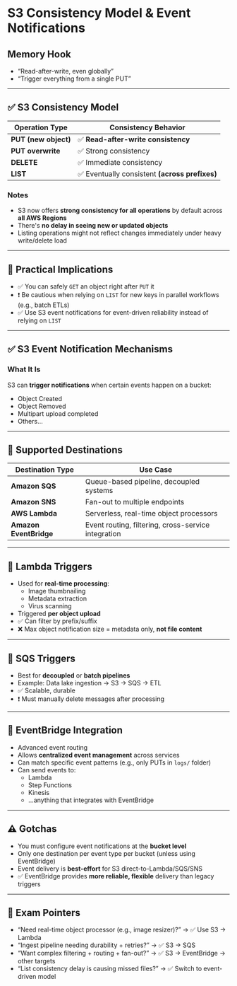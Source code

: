 # S3 Consistency Model & Event Notifications

## Memory Hook  
- “Read-after-write, even globally”  
- “Trigger everything from a single PUT”

---

## ✅ S3 Consistency Model

| Operation Type     | Consistency Behavior                                  |
|--------------------|--------------------------------------------------------|
| **PUT (new object)**     | ✅ **Read-after-write consistency**               |
| **PUT overwrite**        | ✅ Strong consistency                             |
| **DELETE**               | ✅ Immediate consistency                          |
| **LIST**                 | ✅ Eventually consistent **(across prefixes)**    |

### Notes
- S3 now offers **strong consistency for all operations** by default across **all AWS Regions**
- There's **no delay in seeing new or updated objects**
- Listing operations might not reflect changes immediately under heavy write/delete load

---

## 🧠 Practical Implications

- ✅ You can safely `GET` an object right after `PUT` it
- ❗ Be cautious when relying on `LIST` for new keys in parallel workflows (e.g., batch ETLs)
- ✅ Use S3 event notifications for event-driven reliability instead of relying on `LIST`

---

## ✅ S3 Event Notification Mechanisms

### What It Is  
S3 can **trigger notifications** when certain events happen on a bucket:
- Object Created
- Object Removed
- Multipart upload completed
- Others…

---

## 🔄 Supported Destinations

| Destination Type       | Use Case                                |
|------------------------|------------------------------------------|
| **Amazon SQS**         | Queue-based pipeline, decoupled systems |
| **Amazon SNS**         | Fan-out to multiple endpoints            |
| **AWS Lambda**         | Serverless, real-time object processors |
| **Amazon EventBridge** | Event routing, filtering, cross-service integration |

---

## 🧠 Lambda Triggers

- Used for **real-time processing**:
  - Image thumbnailing
  - Metadata extraction
  - Virus scanning
- Triggered **per object upload**
- ✅ Can filter by prefix/suffix
- ❌ Max object notification size = metadata only, **not file content**

---

## 🧠 SQS Triggers

- Best for **decoupled** or **batch pipelines**
- Example: Data lake ingestion → S3 → SQS → ETL
- ✅ Scalable, durable
- ❗ Must manually delete messages after processing

---

## 🧠 EventBridge Integration

- Advanced event routing
- Allows **centralized event management** across services
- Can match specific event patterns (e.g., only PUTs in `logs/` folder)
- Can send events to:
  - Lambda
  - Step Functions
  - Kinesis
  - …anything that integrates with EventBridge

---

## ⚠️ Gotchas

- You must configure event notifications at the **bucket level**
- Only one destination per event type per bucket (unless using EventBridge)
- Event delivery is **best-effort** for S3 direct-to-Lambda/SQS/SNS
- ✅ EventBridge provides **more reliable, flexible** delivery than legacy triggers

---

## 📌 Exam Pointers

- “Need real-time object processor (e.g., image resizer)?” → ✅ Use S3 → Lambda
- “Ingest pipeline needing durability + retries?” → ✅ S3 → SQS
- “Want complex filtering + routing + fan-out?” → ✅ S3 → EventBridge → other targets
- “List consistency delay is causing missed files?” → ✅ Switch to event-driven model

